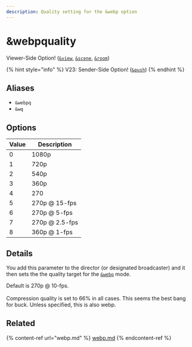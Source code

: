 ```yaml
---
description: Quality setting for the &webp option
---
```


# \&webpquality

Viewer-Side Option! ([`&view`](view.md), [`&scene`](scene.md), [`&room`](../../general-settings/room.md))

{% hint style="info" %}
V23: Sender-Side Option! ([`&push`](../../source-settings/push.md))
{% endhint %}

## Aliases

* `&webpq`
* `&wq`

## Options

| Value | Description    |
| ----- | -------------- |
| 0     | 1080p          |
| 1     | 720p           |
| 2     | 540p           |
| 3     | 360p           |
| 4     | 270            |
| 5     | 270p @ 15-fps  |
| 6     | 270p @ 5-fps   |
| 7     | 270p @ 2.5-fps |
| 8     | 360p @ 1-fps   |

## Details

You add this parameter to the director (or designated broadcaster) and it then sets the the quality target for the [`&webp`](../../advanced-settings.md#webp) mode.

Default is 270p @ 10-fps.\
\
Compression quality is set to 66% in all cases.  This seems the best bang for buck. Unless specified, this is also webp.

## Related

{% content-ref url="webp.md" %}
[webp.md](webp.md)
{% endcontent-ref %}
